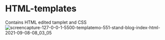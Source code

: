 # HTML-templates
Contains HTML edited tamplet and CSS 
![screencapture-127-0-0-1-5500-templatemo-551-stand-blog-index-html-2021-09-08-08_03_05](https://user-images.githubusercontent.com/90205572/132953010-bfd54fe7-7599-4fba-afe9-5f7f484aa1a5.png)
